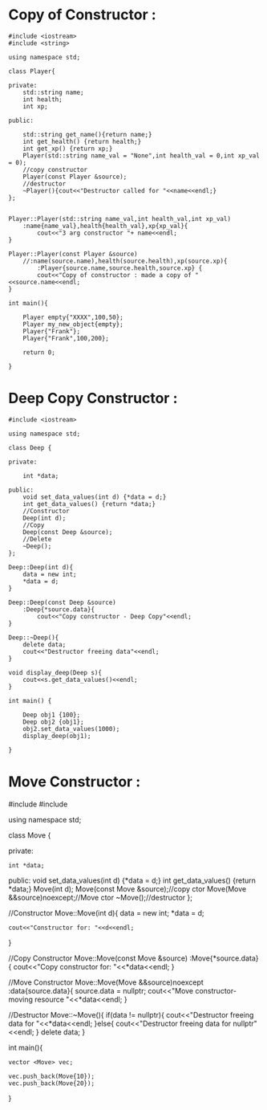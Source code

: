 # **Copy of Constructor** :
```
#include <iostream>
#include <string>

using namespace std;

class Player{

private:
    std::string name;
    int health;
    int xp;

public:

    std::string get_name(){return name;}
    int get_health() {return health;}
    int get_xp() {return xp;}
    Player(std::string name_val = "None",int health_val = 0,int xp_val = 0);
    //copy constructor
    Player(const Player &source);
    //destructor
    ~Player(){cout<<"Destructor called for "<<name<<endl;}
};


Player::Player(std::string name_val,int health_val,int xp_val)
    :name{name_val},health{health_val},xp{xp_val}{
        cout<<"3 arg constructor "+ name<<endl;
}

Player::Player(const Player &source)
    //:name(source.name),health(source.health),xp(source.xp){
        :Player{source.name,source.health,source.xp} {  
        cout<<"Copy of constructor : made a copy of "<<source.name<<endl;
}

int main(){
    
    Player empty{"XXXX",100,50};
    Player my_new_object{empty};
    Player{"Frank"};
    Player{"Frank",100,200};
    
    return 0;
    
}
```

# **Deep Copy Constructor** :
```
#include <iostream>

using namespace std;

class Deep {
  
private:

    int *data;

public:
    void set_data_values(int d) {*data = d;}
    int get_data_values() {return *data;}
    //Constructor 
    Deep(int d);
    //Copy
    Deep(const Deep &source);
    //Delete
    ~Deep();
};

Deep::Deep(int d){
    data = new int;
    *data = d;  
}

Deep::Deep(const Deep &source)
    :Deep{*source.data}{
        cout<<"Copy constructor - Deep Copy"<<endl;
}

Deep::~Deep(){
    delete data;
    cout<<"Destructor freeing data"<<endl;
}

void display_deep(Deep s){
    cout<<s.get_data_values()<<endl;
}

int main() {
    
    Deep obj1 {100};
    Deep obj2 {obj1};
    obj2.set_data_values(1000);
    display_deep(obj1);     
    
}
```    
# **Move Constructor** :
<picture>
#include <iostream>
#include <vector>

using namespace std;

class Move {
  
private:

    int *data;

public:
    void set_data_values(int d) {*data = d;}
    int get_data_values() {return *data;}
    Move(int d);
    Move(const Move &source);//copy ctor
    Move(Move &&source)noexcept;//Move ctor
    ~Move();//destructor
};

//Constructor
Move::Move(int d){ 
    data = new int;
    *data = d;
    
    cout<<"Constructor for: "<<d<<endl;
}

//Copy Constructor
Move::Move(const Move &source)
    :Move{*source.data}{
        cout<<"Copy constructor for: "<<*data<<endl;
}

//Move Constructor
Move::Move(Move &&source)noexcept
    :data{source.data}{
    source.data = nullptr;
    cout<<"Move constructor- moving resource "<<*data<<endl;
    }

//Destructor
Move::~Move(){
    if(data != nullptr){
        cout<<"Destructor freeing data for "<<*data<<endl;
    }else{
        cout<<"Destructor freeing data for nullptr"<<endl;
    }
    delete data;
}


int main(){
    
    vector <Move> vec;
    
    vec.push_back(Move{10});
    vec.push_back(Move{20});
    
}
</picture>

